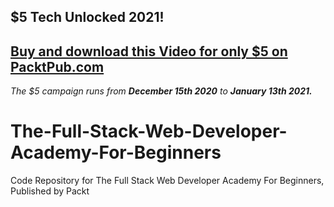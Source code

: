 ## $5 Tech Unlocked 2021!
[Buy and download this Video for only $5 on PacktPub.com](https://www.packtpub.com/product/the-full-stack-web-developer-academy-for-beginners-video/9781838983291)
-----
*The $5 campaign         runs from __December 15th 2020__ to __January 13th 2021.__*

# The-Full-Stack-Web-Developer-Academy-For-Beginners
Code Repository for The Full Stack Web Developer Academy For Beginners, Published by Packt
